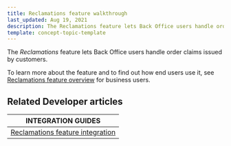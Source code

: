 ```yaml
---
title: Reclamations feature walkthrough
last_updated: Aug 19, 2021
description: The Reclamations feature lets Back Office users handle order claims issued by customers
template: concept-topic-template
---
```


The _Reclamations_ feature lets Back Office users handle order claims issued by customers.


To learn more about the feature and to find out how end users use it, see [Reclamations feature overview](/docs/scos/user/features/{{page.version}}/reclamations-feature-overview.html) for business users.


## Related Developer articles

|INTEGRATION GUIDES  |
|---------|
|[Reclamations feature integration](/docs/scos/dev/feature-integration-guides/{{page.version}}/reclamations-feature-integration.html)|
